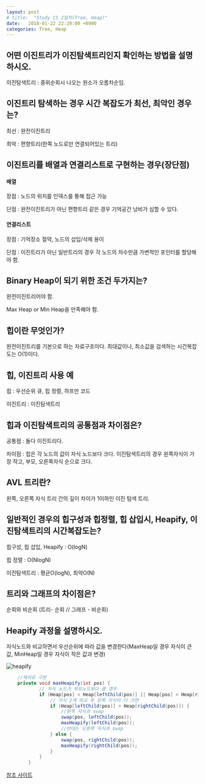 ```yaml
---
layout: post
# title:  "Study CS 2일차(Tree, Heap)"
date:   2018-01-22 22:20:00 +0900
categories: Tree, Heap
---
```


## 어떤 이진트리가 이진탐색트리인지 확인하는 방법을 설명하시오.

이진탐색트리 : 중위순회시 나오는 원소가 오름차순임.

## 이진트리 탐색하는 경우 시간 복잡도가 최선, 최악인 경우는?

최선 : 완전이진트리

최악 : 편향트리(한쪽 노드로만 연결되어있는 트리)

## 이진트리를 배열과 연결리스트로 구현하는 경우(장단점)

#### 배열

장점 : 노드의 위치를 인덱스를 통해 접근 가능

단점 : 완전이진트리가 아닌 편향트리 같은 경우 기억공간 낭비가 심할 수 있다.

#### 연결리스트

장점 : 기억장소 절약, 노드의 삽입/삭제 용이

단점 : 이진트리가 아닌 일반트리의 경우 각 노드의 차수만큼 가변적인 포인터를 할당해야 함.

## Binary Heap이 되기 위한 조건 두가지는?

완전이진트리어야 함.

Max Heap or Min Heap을 만족해야 함.

## 힙이란 무엇인가?

완전이진트리를 기본으로 하는 자료구조이다. 최대값이나, 최소값을 검색하는 시간복잡도는 O(1)이다.

## 힙, 이진트리 사용 예

힙 : 우선순위 큐, 힙 정렬, 하프만 코드

이진트리 : 이진탐색트리

## 힙과 이진탐색트리의 공통점과 차이점은?

공통점 : 둘다 이진트리다.

차이점 : 힙은 각 노드의 값이 자식 노드보다 크다. 이진탐색트리의 경우 왼쪽자식이 가장 작고, 부모, 오른쪽자식 순으로 크다.

## AVL 트리란?

왼쪽, 오른쪽 자식 트리 간의 깊이 차이가 1이하인 이진 탐색 트리.

## 일반적인 경우의 힙구성과 힙정렬, 힙 삽입시, Heapify, 이진탐색트리의 시간복잡도는?

힙구성, 힙 삽입, Heapify : O(logN)

힙 정렬 : O(NlogN)

이진탐색트리 : 평균O(logN), 최악O(N)

## 트리와 그래프의 차이점은?

순회와 비순회 (트리- 순회 // 그래프 - 비순회)

## Heapify 과정을 설명하시오.

자식노드와 비교하면서 우선순위에 따라 값을 변경한다(MaxHeap일 경우 자식이 큰 값, MinHeap일 경우 자식이 작은 값과 변경)

![heapify](https://quarl894.github.io/assets/posts/20180122/heapify.png)

```java
	//재귀로 구현
	private void maxHeapify(int pos) {
			// 자식 노드가 부모노드보다 클 경우
			if (Heap[pos] < Heap[leftChild(pos)] || Heap[pos] < Heap[rightChild(pos)]) {
				// 자식 2개 비교 후 왼쪽 자식이 더 크면
				if (Heap[leftChild(pos)] > Heap[rightChild(pos)]) {
					//왼쪽 자식과 swap
					swap(pos, leftChild(pos));
					maxHeapify(leftChild(pos));
					//반대는 오른쪽 자식과 swap
				} else {
					swap(pos, rightChild(pos));
					maxHeapify(rightChild(pos));
				}
			}
		}
```

[참조 사이트](https://ratsgo.github.io/data%20structure&algorithm/2017/09/27/heapsort/)

[jekyll-gh]:   https://github.com/quarl894